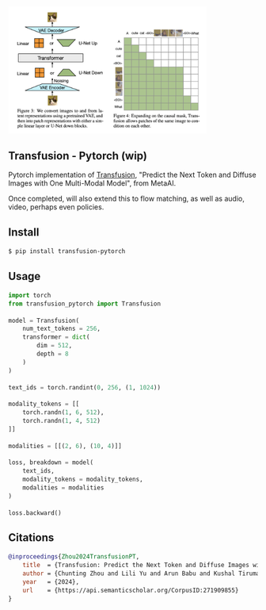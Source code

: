 <img src="./transfusion.png" width="400px"></img>

## Transfusion - Pytorch (wip)

Pytorch implementation of [Transfusion](https://www.arxiv.org/abs/2408.11039), "Predict the Next Token and Diffuse Images with One Multi-Modal Model", from MetaAI.

Once completed, will also extend this to flow matching, as well as audio, video, perhaps even policies.

## Install

```bash
$ pip install transfusion-pytorch
```

## Usage

```python
import torch
from transfusion_pytorch import Transfusion

model = Transfusion(
    num_text_tokens = 256,
    transformer = dict(
        dim = 512,
        depth = 8
    )
)

text_ids = torch.randint(0, 256, (1, 1024))

modality_tokens = [[
    torch.randn(1, 6, 512),
    torch.randn(1, 4, 512)
]]

modalities = [[(2, 6), (10, 4)]]

loss, breakdown = model(
    text_ids,
    modality_tokens = modality_tokens,
    modalities = modalities
)

loss.backward()
```

## Citations

```bibtex
@inproceedings{Zhou2024TransfusionPT,
    title  = {Transfusion: Predict the Next Token and Diffuse Images with One Multi-Modal Model},
    author = {Chunting Zhou and Lili Yu and Arun Babu and Kushal Tirumala and Michihiro Yasunaga and Leonid Shamis and Jacob Kahn and Xuezhe Ma and Luke Zettlemoyer and Omer Levy},
    year   = {2024},
    url    = {https://api.semanticscholar.org/CorpusID:271909855}
}
```
